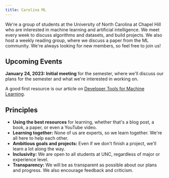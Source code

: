 ```yaml
---
title: Carolina ML
---
```


We're a group of students at the University of North Carolina at Chapel Hill who are interested in machine learning and artificial intelligence. We meet every week to discuss algorithms and datasets, and build projects. We also host a weekly reading group, where we discuss a paper from the ML community. We're always looking for new members, so feel free to join us!

## Upcoming Events

**January 24, 2023: Initial meeting** for the semester, where we'll discuss our plans for the semester and what we're interested in working on.

A good first resource is our article on [Developer Tools for Machine Learning](machine-learning-developer-tools).

<!-- ## Past Events

None yet! -->

## Principles

- **Using the best resources** for learning, whether that's a blog post, a book, a paper, or even a YouTube video.
- **Learning together:** None of us are experts, so we learn together. We're all here to help each other.
- **Ambitious goals and projects:** Even if we don't finish a project, we'll learn a lot along the way.
- **Inclusivity:** We are open to all students at UNC, regardless of major or experience level. 
- **Transparency:** We will be as transparent as possible about our plans and progress. We also encourage feedback and criticism.


<!-- ## Contact

If you have any questions, feel free to contact us at carolinamachinelearning@gmail.com or on our Twitter or Instagram. -->
